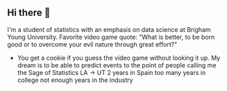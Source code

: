 ## Hi there 👋
I'm a student of statistics with an emphasis on data science at Brigham Young University. 
Favorite video game quote: "What is better, to be born good or to overcome your evil nature through great effort?"
  - You get a cookie if you guess the video game without looking it up.
My dream is to be able to predict events to the point of people calling me the Sage of Statistics
LA -> UT
2 years in Spain
too many years in college
not enough years in the industry
